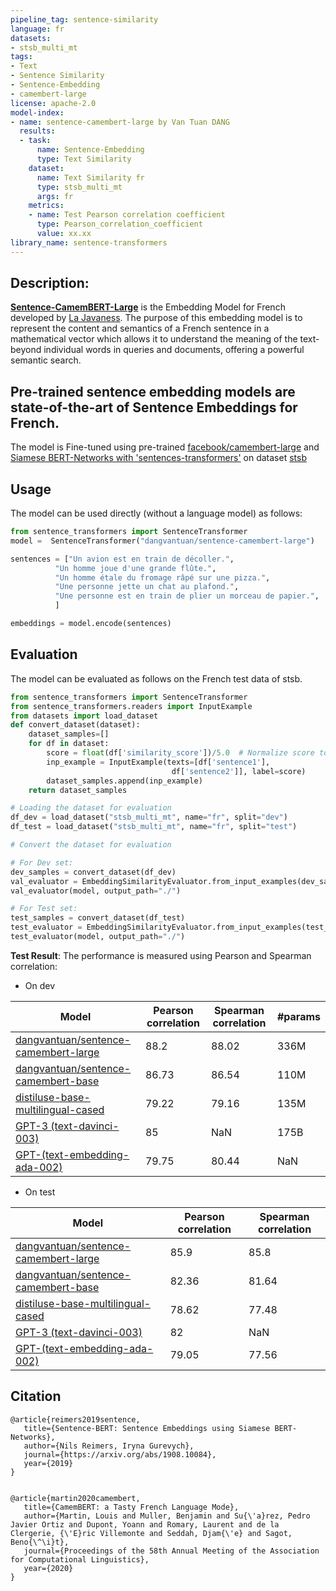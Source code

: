 ```yaml
---
pipeline_tag: sentence-similarity
language: fr
datasets:
- stsb_multi_mt
tags:
- Text
- Sentence Similarity
- Sentence-Embedding
- camembert-large
license: apache-2.0
model-index:
- name: sentence-camembert-large by Van Tuan DANG
  results:
  - task:
      name: Sentence-Embedding
      type: Text Similarity
    dataset:
      name: Text Similarity fr
      type: stsb_multi_mt
      args: fr
    metrics:
    - name: Test Pearson correlation coefficient
      type: Pearson_correlation_coefficient
      value: xx.xx
library_name: sentence-transformers
---
```

## Description:
[**Sentence-CamemBERT-Large**](https://huggingface.co/dangvantuan/sentence-camembert-large) is the Embedding Model for French developed by [La Javaness](https://www.lajavaness.com/). The purpose of this embedding model is to represent the content and semantics of a French sentence in a mathematical vector which allows it to understand the meaning of the text-beyond individual words in queries and documents, offering a powerful semantic search.
## Pre-trained sentence embedding models are state-of-the-art of Sentence Embeddings for French.
The model is Fine-tuned using pre-trained [facebook/camembert-large](https://huggingface.co/camembert/camembert-large) and
[Siamese BERT-Networks with 'sentences-transformers'](https://www.sbert.net/) on dataset [stsb](https://huggingface.co/datasets/stsb_multi_mt/viewer/fr/train)


## Usage
The model can be used directly (without a language model) as follows:

```python
from sentence_transformers import SentenceTransformer
model =  SentenceTransformer("dangvantuan/sentence-camembert-large")

sentences = ["Un avion est en train de décoller.",
          "Un homme joue d'une grande flûte.",
          "Un homme étale du fromage râpé sur une pizza.",
          "Une personne jette un chat au plafond.",
          "Une personne est en train de plier un morceau de papier.",
          ]

embeddings = model.encode(sentences)
```

## Evaluation
The model can be evaluated as follows on the French test data of stsb.

```python
from sentence_transformers import SentenceTransformer
from sentence_transformers.readers import InputExample
from datasets import load_dataset
def convert_dataset(dataset):
    dataset_samples=[]
    for df in dataset:
        score = float(df['similarity_score'])/5.0  # Normalize score to range 0 ... 1
        inp_example = InputExample(texts=[df['sentence1'], 
                                    df['sentence2']], label=score)
        dataset_samples.append(inp_example)
    return dataset_samples

# Loading the dataset for evaluation
df_dev = load_dataset("stsb_multi_mt", name="fr", split="dev")
df_test = load_dataset("stsb_multi_mt", name="fr", split="test")

# Convert the dataset for evaluation

# For Dev set:
dev_samples = convert_dataset(df_dev)
val_evaluator = EmbeddingSimilarityEvaluator.from_input_examples(dev_samples, name='sts-dev')
val_evaluator(model, output_path="./")

# For Test set:
test_samples = convert_dataset(df_test)
test_evaluator = EmbeddingSimilarityEvaluator.from_input_examples(test_samples, name='sts-test')
test_evaluator(model, output_path="./")
```

**Test Result**: 
The performance is measured using Pearson and Spearman correlation:
- On dev


| Model  | Pearson correlation | Spearman correlation  | #params  |
| ------------- | ------------- | ------------- |------------- |
| [dangvantuan/sentence-camembert-large](https://huggingface.co/dangvantuan/sentence-camembert-large)| 88.2 |88.02 | 336M| 
| [dangvantuan/sentence-camembert-base](https://huggingface.co/dangvantuan/sentence-camembert-base)  | 86.73|86.54 | 110M |
| [distiluse-base-multilingual-cased](https://huggingface.co/sentence-transformers/distiluse-base-multilingual-cased) | 79.22 | 79.16|135M |
| [GPT-3 (text-davinci-003)](https://platform.openai.com/docs/models) | 85 | NaN|175B |
| [GPT-(text-embedding-ada-002)](https://platform.openai.com/docs/models) | 79.75 | 80.44|NaN |
- On test


| Model  | Pearson correlation | Spearman correlation  | 
| ------------- | ------------- | ------------- |
| [dangvantuan/sentence-camembert-large](https://huggingface.co/dangvantuan/sentence-camembert-large)| 85.9 | 85.8|
| [dangvantuan/sentence-camembert-base](https://huggingface.co/dangvantuan/sentence-camembert-base)| 82.36 | 81.64|
| [distiluse-base-multilingual-cased](https://huggingface.co/sentence-transformers/distiluse-base-multilingual-cased) | 78.62 | 77.48|
| [GPT-3 (text-davinci-003)](https://platform.openai.com/docs/models) | 82 | NaN|175B |
| [GPT-(text-embedding-ada-002)](https://platform.openai.com/docs/models) | 79.05 | 77.56|NaN |


## Citation


	@article{reimers2019sentence,
	   title={Sentence-BERT: Sentence Embeddings using Siamese BERT-Networks},
	   author={Nils Reimers, Iryna Gurevych},
	   journal={https://arxiv.org/abs/1908.10084},
	   year={2019}
	}


	@article{martin2020camembert,
	   title={CamemBERT: a Tasty French Language Mode},
	   author={Martin, Louis and Muller, Benjamin and Su{\'a}rez, Pedro Javier Ortiz and Dupont, Yoann and Romary, Laurent and de la Clergerie, {\'E}ric Villemonte and Seddah, Djam{\'e} and Sagot, Beno{\^\i}t},
	   journal={Proceedings of the 58th Annual Meeting of the Association for Computational Linguistics},
	   year={2020}
	}